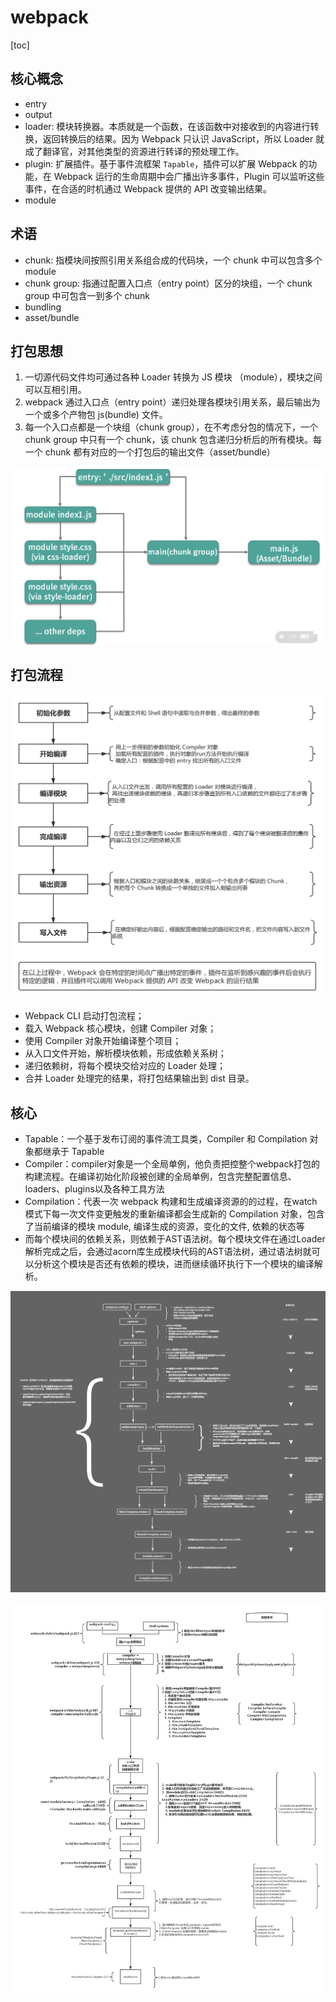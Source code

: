 # webpack

[toc]

## 核心概念

- entry
- output
- loader: 模块转换器。本质就是一个函数，在该函数中对接收到的内容进行转换，返回转换后的结果。因为 Webpack 只认识 JavaScript，所以 Loader 就成了翻译官，对其他类型的资源进行转译的预处理工作。
- plugin: 扩展插件。基于事件流框架 `Tapable`，插件可以扩展 Webpack 的功能，在 Webpack 运行的生命周期中会广播出许多事件，Plugin 可以监听这些事件，在合适的时机通过 Webpack 提供的 API 改变输出结果。
- module

## 术语

- chunk: 指模块间按照引用关系组合成的代码块，一个 chunk 中可以包含多个 module
- chunk group: 指通过配置入口点（entry point）区分的块组，一个 chunk group 中可包含一到多个 chunk
- bundling
- asset/bundle

## 打包思想

1. 一切源代码文件均可通过各种 Loader 转换为 JS 模块 （module），模块之间可以互相引用。
2. webpack 通过入口点（entry point）递归处理各模块引用关系，最后输出为一个或多个产物包 js(bundle) 文件。
3. 每一个入口点都是一个块组（chunk group），在不考虑分包的情况下，一个 chunk group 中只有一个 chunk，该 chunk 包含递归分析后的所有模块。每一个 chunk 都有对应的一个打包后的输出文件（asset/bundle）

![ ](../../img/打包思想.png)

## 打包流程

![ ](../../img/打包流程.png)

- Webpack CLI 启动打包流程；
- 载入 Webpack 核心模块，创建 Compiler 对象；
- 使用 Compiler 对象开始编译整个项目；
- 从入口文件开始，解析模块依赖，形成依赖关系树；
- 递归依赖树，将每个模块交给对应的 Loader 处理；
- 合并 Loader 处理完的结果，将打包结果输出到 dist 目录。

## 核心

- Tapable：一个基于发布订阅的事件流工具类，Compiler 和 Compilation 对象都继承于 Tapable
- Compiler：compiler对象是一个全局单例，他负责把控整个webpack打包的构建流程。在编译初始化阶段被创建的全局单例，包含完整配置信息、loaders、plugins以及各种工具方法
- Compilation：代表一次 webpack 构建和生成编译资源的的过程，在watch模式下每一次文件变更触发的重新编译都会生成新的 Compilation 对象，包含了当前编译的模块 module, 编译生成的资源，变化的文件, 依赖的状态等
- 而每个模块间的依赖关系，则依赖于AST语法树。每个模块文件在通过Loader解析完成之后，会通过acorn库生成模块代码的AST语法树，通过语法树就可以分析这个模块是否还有依赖的模块，进而继续循环执行下一个模块的编译解析。

![ ](../../img/webpack%E6%89%93%E5%8C%85.png)

![ ](../../img/%E5%B7%A5%E4%BD%9C%E6%B5%81%E7%A8%8B.png)
